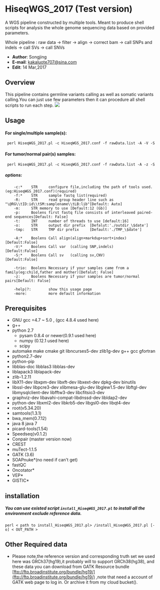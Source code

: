 # HiseqWGS_2017 (Test version)

A WGS pipeline constructed by multiple tools. Meant to  produce shell scripts for analysis the whole genome sequencing data based on provided parameters.<br>

Whole pipeline : raw data -> filter -> align -> correct bam -> call SNPs and indels -> call SVs -> call SNVs <br>

* __Author__: Songjing <br>
* __E-mail__: kakaluote707@sina.com<br>
* __Edit__: 14 Mar,2017<br>

## Overview <br>
This pipeline contains germline variants calling as well as somatic variants calling.You can just use few parameters then it can procedure all shell scripts to run each step.
![](https://www.processon.com/chart_image/58eccb4be4b0cb416286ae23.png0)

## Usage <br>

#### For single/multiple sample(s):
	 perl HiseqWGS_2017.pl -c HiseqWGS_2017.conf -f rawData.list -A -V -S
#### For tumor/normal pair(s) samples:
	 perl HiseqWGS_2017.pl -c HiseqWGS_2017.conf -f rawData.list -A -z -S

##### options: <br>
        -c:*    STR     configure file,including the path of tools used.(eg:HiseqWGS_2017.conf)(required)
        -f:*    STR     sample fastq list(required)
        -R:     STR     read group header line such as "\@RG\\tID:id\\tSM:samplename\\tLB:lib"[Default: Auto]
        -m:     STR	memory to use [Default:12 (Gb)]
        -p:     Boolens first fastq file consists of interleaved paired-end sequences[Default: False]
        -t:     INT     number of threads to use [default:16]
        -o:     STR     output dir prefix  [Defalut:'./outdir_\$date']
        -tmp:   STR     TMP dir prefix     [Default:'./TMP_\$date']

        -A:*    Boolens Call align(align+markdup+sort+index) [Default:False]
        -V:*    Boolens Call var  (calling SNP,indels)       [Default:False]
        -S:*    Boolens Call sv   (calling sv,CNV)           [Default:False]

        -trio:  Boolens Necessary if your samples came from a family(eg:child,father and mother)[Defalut: False]
        -z:     Boolens Necessary if your samples are tumor/normal pairs[Default: False]

        -help|?:        show this usage page
        -more:          more default information


## Prerequisites<br>
* GNU gcc =4.7 ~ 5.0 , (gcc 4.8.4 used here)
* g++
* python 2.7
   	* pysam 0.8.4 or newer(0.9.1 used here)
	*	numpy (0.12.1 used here)
	*	scipy 
* automake make cmake git libncurses5-dev zlib1g-dev g++ gcc gfortran
*	python2.7-dev 
*	python-pip 
*	libblas-doc libblas3 libblas-dev
*	liblapack3 liblapack-dev
*	zlib-1.2.11
*	libX11-dev libxpm-dev libxft-dev libxext-dev dpkg-dev binutils
*	libssl-dev libpcre3-dev xlibmesa-glu-dev libglew1.5-dev libftgl-dev libmysqlclient-dev libfftw3-dev libcfitsio3-dev 
*	graphviz-dev libavahi-compat-libdnssd-dev libldap2-dev 
*	python-dev libxml2-dev libkrb5-dev libgsl0-dev libqt4-dev
*	root(v5.34.20)
*	samtools(1.3.1)
*	bwa_mem(0.7.12)
*	java 8 java 7
*	picard-tools(1.54)
*	Speedseq(v0.1.2)
*	Conpair (master version now)
*	CREST
*	muTect-1.1.5
*	GATK (3.6)
*	SOAPnuke*(no need if can't get)
*	fastQC
*	Oncotator*
*	VEP*
*	GISTIC*
## installation<br>
##### You can use existed script `install_HiseqWGS_2017.pl` to install all the environment exclude reference data.<br>
	perl < path to install_HiseqWGS_2017.pl> /install_HiseqWGS_2017.pl [-o] < OUT_PATH >
## Other Required data 
* Please note,the reference version and corresponding truth set we used here was GRCh37(hg19),it probably will to support GRCh38(hg38), and these data you can download from GATK Resource bundle [ftp://ftp.broadinstitute.org/bundle/hg19/](ftp://ftp.broadinstitute.org/bundle/hg19/) ,note that need a account of GATK web page to log in. Or archive it from my cloud bucket().
	
